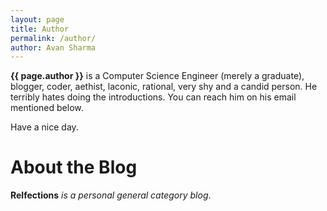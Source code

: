 ```yaml
---
layout: page
title: Author
permalink: /author/
author: Avan Sharma
---
```



**{{ page.author }}** is a Computer Science Engineer (merely a graduate), blogger, coder, aethist, laconic, rational, very shy and a candid person. He terribly hates doing the introductions. You can reach him on his email mentioned below.


Have a nice day.    
   
   
   
   
# About the Blog 

**Relfections** *is a personal general category blog*.









